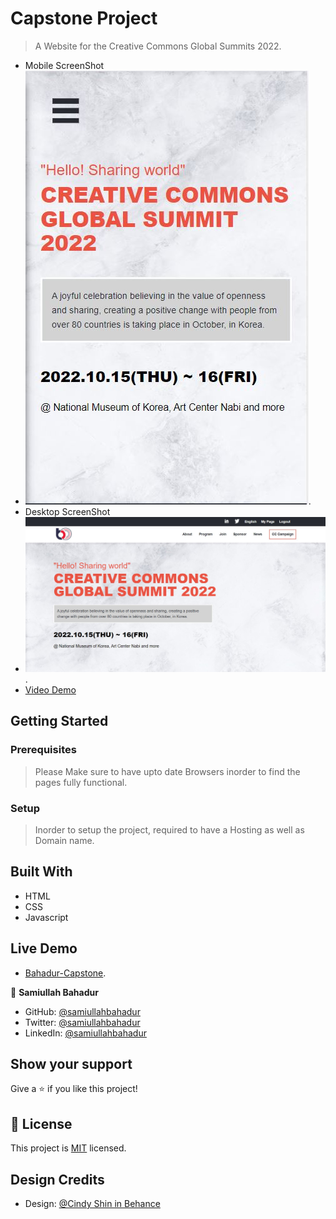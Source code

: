 # Capstone Project

> A Website for the Creative Commons Global Summits 2022.

- Mobile ScreenShot
- ![Mobile screenshot](./assets/images/mob-screen.jpg).
- Desktop ScreenShot
- ![Desktop screenshot](./assets/images/desk-screen.jpg).
- [Video Demo](https://)

## Getting Started

### Prerequisites

> Please Make sure to have upto date Browsers inorder to find the pages fully functional.

### Setup

> Inorder to setup the project, required to have a Hosting as well as Domain name.

## Built With

- HTML
- CSS
- Javascript

## Live Demo

- [Bahadur-Capstone](https://samiullahbahadur.github.io/Capstone1/).

👤 **Samiullah Bahadur**

- GitHub: [@samiullahbahadur](https://github.com/samiullahbahadur)
- Twitter: [@samiullahbahadur](https://twitter.com/@Samiull88496331)
- LinkedIn: [@samiullahbahadur](https://linkedin.com/in/samiullah-bahadur-a1b053149/)

## Show your support

Give a ⭐️ if you like this project!

## 📝 License

This project is [MIT](LICENSE.md) licensed.

## Design Credits

- Design: [@Cindy Shin in Behance](https://www.behance.net/gallery/29845175/CC-Global-Summit-2015)
